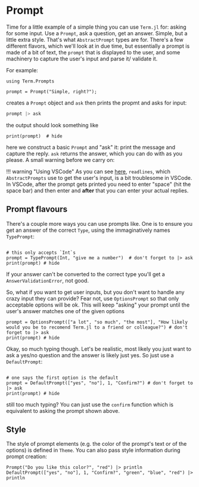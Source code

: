 # Prompt

Time for a little example of a simple thing you can use `Term.jl` for: asking for some input. Use a `Prompt`, ask a question, get an answer. Simple, but a little extra style. That's what `AbstractPrompt` types are for. There's a few different flavors, which we'll look at in due time, but essentially a prompt is made of a bit of text, the `prompt` that is displayed to the user, and some machinery to capture the user's input and parse it/ validate it. 

For example:

```@example prompt
using Term.Prompts

prompt = Prompt("Simple, right?");
```

creates a `Prompt` object and `ask` then prints the propmt and asks for input: 
```julia
prompt |> ask
```
the output should look something like
```@example prompt
print(prompt)  # hide
```

here we construct a basic `Prompt` and "ask" it: print the message and capture the reply. `ask` returns the answer, which you can do with as you please. A small warning before we carry on:

!!! warning "Using VSCode"
    As you can see [here](https://discourse.julialang.org/t/vscode-errors-with-user-input-readline/75097/4?u=fedeclaudi), `readlines`, which `AbstractPrompts` use to get the user's input, is a bit troublesome in VSCode. In VSCode, after the prompt gets printed you need to enter "space" (hit the space bar) and then enter and **after** that you can enter your actual replies.

## Prompt flavours
There's a couple more ways you can use prompts like. One is to ensure you get an answer of the correct `Type`, using the immaginatively names `TypePrompt`:

```@example prompt

# this only accepts `Int`s
prompt = TypePrompt(Int, "give me a number")  # don't forget to |> ask
print(prompt) # hide
```


If your answer can't be converted to the correct type you'll get a `AnswerValidationError`, not good.


So, what if you want to get user inputs, but you don't want to handle any crazy input they can provide? Fear not, use `OptionsPrompt` so that only acceptable options will be ok. This will keep "asking" your prompt until the user's answer matches one of the given options

```@example prompt
prompt = OptionsPrompt(["a lot", "so much", "the most"], "How likely would you be to recomend Term.jl to a friend or colleague?") # don't forget to |> ask
print(prompt) # hide
```

Okay, so much typing though. Let's be realistic, most likely you just want to ask a yes/no question and the answer is likely just yes. So just use a `DefaultPrompt`:

```@example prompt

# one says the first option is the default
prompt = DefaultPrompt(["yes", "no"], 1, "Confirm?") # don't forget to |> ask
print(prompt) # hide
```

still too much typing? You can just use the `confirm` function which is equivalent to asking the prompt shown above. 


## Style
The style of prompt elements (e.g. the color of the prompt's text or of the options) is defined in `Theme`. You can also pass style information during prompt creation:

```@example prompt
Prompt("Do you like this color?", "red") |> println
DefaultPrompt(["yes", "no"], 1, "Confirm?", "green", "blue", "red") |> println
```